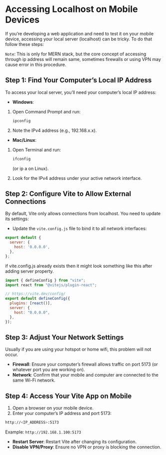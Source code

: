 # Accessing Localhost on Mobile Devices

If you’re developing a web application and need to test it on your mobile device, accessing your local server (localhost) can be tricky. To do that follow these steps:

`Note`: This is only for MERN stack, but the core concept of accessing through ip address will remain same, sometimes  firewalls or using VPN may cause error in this procedure.

## Step 1: Find Your Computer’s Local IP Address

To access your local server, you’ll need your computer’s local IP address:

- **Windows**:

1. Open Command Prompt and run:

    ```bash
    ipconfig
    ```

2. Note the IPv4 address (e.g., 192.168.x.x).

- **Mac/Linux**:

1. Open Terminal and run:

    ```bash
    ifconfig
    ```

   (or ip a on Linux).
2. Look for the IPv4 address under your active network interface.

## Step 2: Configure Vite to Allow External Connections

By default, Vite only allows connections from localhost. You need to update its settings:

- Update the `vite.config.js` file to bind it to all network interfaces:

```javascript
export default {
  server: {
    host: '0.0.0.0',
  },
};
```

if vite.config.js already exists then  it might look something like this after adding server property.

```javascript
import { defineConfig } from "vite";
import react from "@vitejs/plugin-react";

// https://vite.dev/config/
export default defineConfig({
  plugins: [react()],
  server: {
    host: "0.0.0.0",
  },
});
```

## Step 3: Adjust Your Network Settings

Usually if you are using your hotspot or home wifi, this problem will not occur.

- **Firewall**: Ensure your computer’s firewall allows traffic on port 5173 (or whatever port you are working on).
- **Network**: Confirm that your mobile and computer are connected to the same Wi-Fi network.

## Step 4: Access Your Vite App on Mobile

1. Open a browser on your mobile device.
2. Enter your computer’s IP address and port 5173:

```bash
http://<IP_ADDRESS>:5173
```

Example: `http://192.168.1.100:5173`

- **Restart Server**: Restart Vite after changing its configuration.
- **Disable VPN/Proxy**: Ensure no VPN or proxy is blocking the connection.
